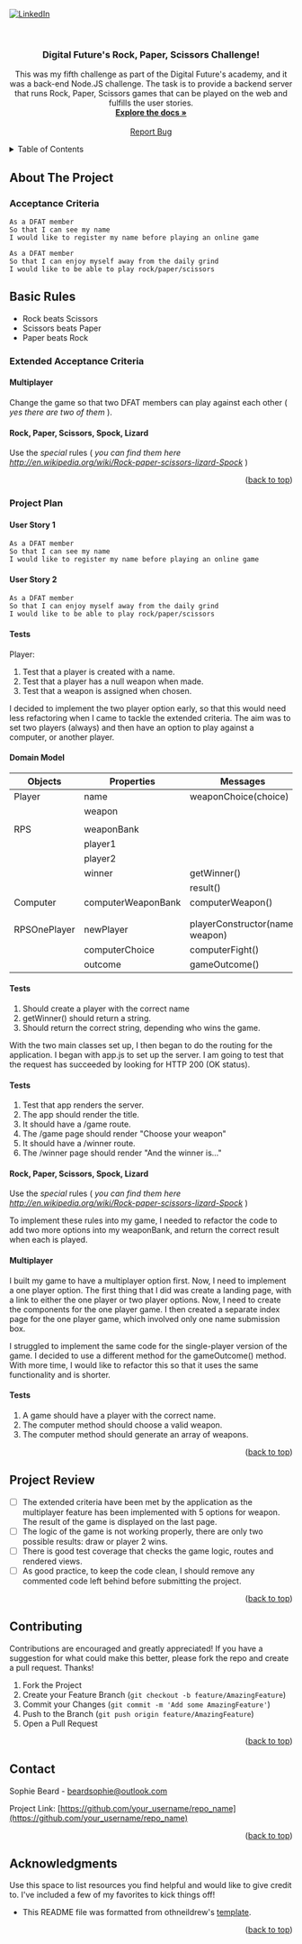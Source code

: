<!-- PROJECT SHIELDS -->
[![LinkedIn][linkedin-shield]](https://www.linkedin.com/in/sophie-beard-9a9842222/)



<!-- PROJECT LOGO -->
<br />
<div align="center">

<h3 align="center">Digital Future's Rock, Paper, Scissors Challenge!</h3>

  <p align="center">

  This was my fifth challenge as part of the Digital Future's academy, and it was a back-end Node.JS challenge. The task is to provide a backend server that runs Rock, Paper, Scissors games that can be played on the web and fulfills the user stories.
    <br />
    <a href="link to repo"><strong>Explore the docs »</strong></a>
    <br />
    <br />
    <a href="link to repo">Report Bug</a>
  </p>
</div>



<!-- TABLE OF CONTENTS -->
<details>
  <summary>Table of Contents</summary>
  <ol>
    <li>
      <a href="#about-the-project">About The Project</a>
    </li>
    <li>
      <a href="#project-plan">Project Plan</a>
    </li>
    <li><a href="#project-review">Project Review</a></li>
    <li><a href="#contributing">Contributing</a></li>
    <li><a href="#contact">Contact</a></li>
    <li><a href="#acknowledgments">Acknowledgments</a></li>
  </ol>
</details>



<!-- ABOUT THE PROJECT -->
## About The Project
### Acceptance Criteria
```
As a DFAT member
So that I can see my name
I would like to register my name before playing an online game

As a DFAT member
So that I can enjoy myself away from the daily grind
I would like to be able to play rock/paper/scissors
```

## Basic Rules

- Rock beats Scissors
- Scissors beats Paper
- Paper beats Rock

### Extended Acceptance Criteria

#### Multiplayer

Change the game so that two DFAT members can play against each other ( _yes there are two of them_ ).

#### Rock, Paper, Scissors, Spock, Lizard

Use the _special_ rules ( _you can find them here http://en.wikipedia.org/wiki/Rock-paper-scissors-lizard-Spock_ )

<p align="right">(<a href="#readme-top">back to top</a>)</p>



### Project Plan

#### User Story 1
```
As a DFAT member
So that I can see my name
I would like to register my name before playing an online game
```

#### User Story 2
```
As a DFAT member
So that I can enjoy myself away from the daily grind
I would like to be able to play rock/paper/scissors
```

#### Tests
Player:
1. Test that a player is created with a name. 
2. Test that a player has a null weapon when made. 
3. Test that a weapon is assigned when chosen.

I decided to implement the two player option early, so that this would need less refactoring when I came to tackle the extended criteria. The aim was to set two players (always) and then have an option to play against a computer, or another player. 

#### Domain Model

| Objects      | Properties         | Messages                        | Output  |
| ------------ | ------------------ | ------------------------------- | ------- |
| Player       | name               | weaponChoice(choice)            |         |
|              | weapon             |                                 |         |
|              |                    |                                 |         |
| RPS          | weaponBank         |                                 |         |
|              | player1            |                                 |         |
|              | player2            |                                 |         |
|              | winner             | getWinner()                     | @string |
|              |                    | result()                        | @string |
| Computer     | computerWeaponBank | computerWeapon()                | @string |
|              |                    |                                 |         |
|              |                    |                                 |         |
| RPSOnePlayer | newPlayer          | playerConstructor(name, weapon) | @Player |
|              | computerChoice     | computerFight()                 | @String |
|              | outcome            | gameOutcome()                   | @string |

#### Tests
1. Should create a player with the correct name
2. getWinner() should return a string.
3. Should return the correct string, depending who wins the game. 

With the two main classes set up, I then began to do the routing for the application. I began with app.js to set up the server. I am going to test that the request has succeeded by looking for HTTP 200 (OK status). 

#### Tests
1. Test that app renders the server.
2. The app should render the title. 
3. It should have a /game route. 
4. The /game page should render "Choose your weapon"
5. It should have a /winner route. 
6. The /winner page should render "And the winner is..."

#### Rock, Paper, Scissors, Spock, Lizard

Use the _special_ rules ( _you can find them here http://en.wikipedia.org/wiki/Rock-paper-scissors-lizard-Spock_ )

To implement these rules into my game, I needed to refactor the code to add two more options into my weaponBank, and return the correct result when each is played. 

#### Multiplayer

I built my game to have a multiplayer option first. Now, I need to implement a one player option. The first thing that I did was create a landing page, with a link to either the one player or two player options. Now, I need to create the components for the one player game. I then created a separate index page for the one player game, which involved only one name submission box.

I struggled to implement the same code for the single-player version of the game. I decided to use a different method for the gameOutcome() method. With more time, I would like to refactor this so that it uses the same functionality and is shorter.  

#### Tests
1. A game should have a player with the correct name. 
2. The computer method should choose a valid weapon.
3. The computer method should generate an array of weapons. 


<p align="right">(<a href="#readme-top">back to top</a>)</p>



## Project Review

- [ ] The extended criteria have been met by the application as the multiplayer feature has been implemented with 5 options for weapon. The result of the game is displayed on the last page. 
- [ ] The logic of the game is not working properly, there are only two possible results: draw or player 2 wins. 
- [ ] There is good test coverage that checks the game logic, routes and rendered views. 
- [ ] As good practice, to keep the code clean, I should remove any commented code left behind before submitting the project. 

<p align="right">(<a href="#readme-top">back to top</a>)</p>



<!-- CONTRIBUTING -->
## Contributing

Contributions are encouraged and greatly appreciated! If you have a suggestion for what could make this better, please fork the repo and create a pull request. Thanks!

1. Fork the Project
2. Create your Feature Branch (`git checkout -b feature/AmazingFeature`)
3. Commit your Changes (`git commit -m 'Add some AmazingFeature'`)
4. Push to the Branch (`git push origin feature/AmazingFeature`)
5. Open a Pull Request

<p align="right">(<a href="#readme-top">back to top</a>)</p>



<!-- CONTACT -->
## Contact

Sophie Beard - beardsophie@outlook.com

Project Link: [https://github.com/your_username/repo_name](https://github.com/your_username/repo_name)

<p align="right">(<a href="#readme-top">back to top</a>)</p>



<!-- ACKNOWLEDGMENTS -->
## Acknowledgments

Use this space to list resources you find helpful and would like to give credit to. I've included a few of my favorites to kick things off!

* This README file was formatted from othneildrew's [template](https://github.com/sophiebeard/Best-README-Template).

<p align="right">(<a href="#readme-top">back to top</a>)</p>



<!-- MARKDOWN LINKS & IMAGES -->
[linkedin-shield]: https://img.shields.io/badge/-LinkedIn-black.svg?style=for-the-badge&logo=linkedin&colorB=555
[linkedin-url]: https://linkedin.com/in/othneildrew













